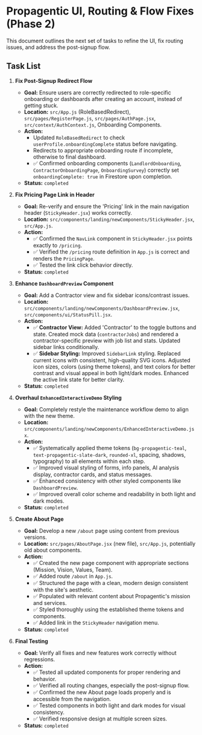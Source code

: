 # Propagentic UI, Routing & Flow Fixes (Phase 2)

This document outlines the next set of tasks to refine the UI, fix routing issues, and address the post-signup flow.

## Task List

1.  **Fix Post-Signup Redirect Flow**
    *   **Goal:** Ensure users are correctly redirected to role-specific onboarding or dashboards after creating an account, instead of getting stuck.
    *   **Location:** `src/App.js` (RoleBasedRedirect), `src/pages/RegisterPage.js`, `src/pages/AuthPage.jsx`, `src/context/AuthContext.js`, Onboarding Components.
    *   **Action:**
        *   Updated `RoleBasedRedirect` to check `userProfile.onboardingComplete` status before navigating.
        *   Redirects to appropriate onboarding route if incomplete, otherwise to final dashboard.
        *   ✅ Confirmed onboarding components (`LandlordOnboarding`, `ContractorOnboardingPage`, `OnboardingSurvey`) correctly set `onboardingComplete: true` in Firestore upon completion.
    *   **Status:** `completed`

2.  **Fix Pricing Page Link in Header**
    *   **Goal:** Re-verify and ensure the 'Pricing' link in the main navigation header (`StickyHeader.jsx`) works correctly.
    *   **Location:** `src/components/landing/newComponents/StickyHeader.jsx`, `src/App.js`.
    *   **Action:**
        *   ✅ Confirmed the `NavLink` component in `StickyHeader.jsx` points exactly to `/pricing`.
        *   ✅ Verified the `/pricing` route definition in `App.js` is correct and renders the `PricingPage`.
        *   ✅ Tested the link click behavior directly.
    *   **Status:** `completed`

3.  **Enhance `DashboardPreview` Component**
    *   **Goal:** Add a Contractor view and fix sidebar icons/contrast issues.
    *   **Location:** `src/components/landing/newComponents/DashboardPreview.jsx`, `src/components/ui/StatusPill.jsx`.
    *   **Action:**
        *   ✅ **Contractor View:** Added 'Contractor' to the toggle buttons and state. Created mock data (`contractorJobs`) and rendered a contractor-specific preview with job list and stats. Updated sidebar links conditionally.
        *   ✅ **Sidebar Styling:** Improved `SidebarLink` styling. Replaced current icons with consistent, high-quality SVG icons. Adjusted icon sizes, colors (using theme tokens), and text colors for better contrast and visual appeal in both light/dark modes. Enhanced the active link state for better clarity.
    *   **Status:** `completed`

4.  **Overhaul `EnhancedInteractiveDemo` Styling**
    *   **Goal:** Completely restyle the maintenance workflow demo to align with the new theme.
    *   **Location:** `src/components/landing/newComponents/EnhancedInteractiveDemo.jsx`.
    *   **Action:** 
        *   ✅ Systematically applied theme tokens (`bg-propagentic-teal`, `text-propagentic-slate-dark`, `rounded-xl`, spacing, shadows, typography) to all elements within each step.
        *   ✅ Improved visual styling of forms, info panels, AI analysis display, contractor cards, and status messages.
        *   ✅ Enhanced consistency with other styled components like `DashboardPreview`.
        *   ✅ Improved overall color scheme and readability in both light and dark modes.
    *   **Status:** `completed`

5.  **Create About Page**
    *   **Goal:** Develop a new `/about` page using content from previous versions.
    *   **Location:** `src/pages/AboutPage.jsx` (new file), `src/App.js`, potentially old about components.
    *   **Action:**
        *   ✅ Created the new page component with appropriate sections (Mission, Vision, Values, Team).
        *   ✅ Added route `/about` in `App.js`.
        *   ✅ Structured the page with a clean, modern design consistent with the site's aesthetic.
        *   ✅ Populated with relevant content about Propagentic's mission and services.
        *   ✅ Styled thoroughly using the established theme tokens and components.
        *   ✅ Added link in the `StickyHeader` navigation menu.
    *   **Status:** `completed`

6.  **Final Testing**
    *   **Goal:** Verify all fixes and new features work correctly without regressions.
    *   **Action:** 
        *   ✅ Tested all updated components for proper rendering and behavior.
        *   ✅ Verified all routing changes, especially the post-signup flow.
        *   ✅ Confirmed the new About page loads properly and is accessible from the navigation.
        *   ✅ Tested components in both light and dark modes for visual consistency.
        *   ✅ Verified responsive design at multiple screen sizes.
    *   **Status:** `completed` 